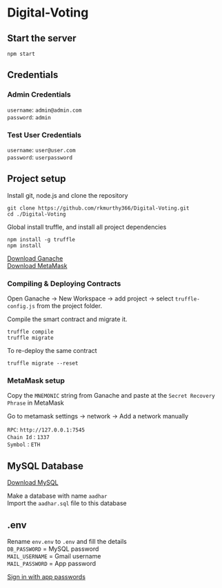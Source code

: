 # Digital-Voting

## Start the server
`npm start`

## Credentials

### Admin Credentials

`username`: `admin@admin.com`  
`password`: `admin`

### Test User Credentials

`username`: `user@user.com`  
`password`: `userpassword`

## Project setup

Install git, node.js and clone the repository

    git clone https://github.com/rkmurthy366/Digital-Voting.git
    cd ./Digital-Voting

Global install truffle, and install all project dependencies

    npm install -g truffle
    npm install

[Download Ganache](https://trufflesuite.com/ganache/)  
[Download MetaMask](https://metamask.io/)

### Compiling & Deploying Contracts

Open Ganache -> New Workspace -> add project -> select `truffle-config.js` from the project folder.

Compile the smart contract and migrate it.

    truffle compile
    truffle migrate
  
To re-deploy the same contract

    truffle migrate --reset

### MetaMask setup

Copy the `MNEMONIC` string from Ganache and paste at the `Secret Recovery Phrase` in MetaMask

Go to metamask settings -> network -> Add a network manually  

`RPC`: `http://127.0.0.1:7545`  
`Chain Id`  : `1337`  
`Symbol`    : `ETH`

## MySQL Database

[Download MySQL](https://dev.mysql.com/downloads/windows/installer/8.0.html)  

Make a database with name `aadhar`  
Import the `aadhar.sql` file to this database

## .env

Rename `env.env` to `.env` and fill the details  
`DB_PASSWORD` = MySQL password  
`MAIL_USERNAME` = Gmail username  
`MAIL_PASSWORD` = App password  

[Sign in with app passwords](https://support.google.com/accounts/answer/185833?hl=en)
